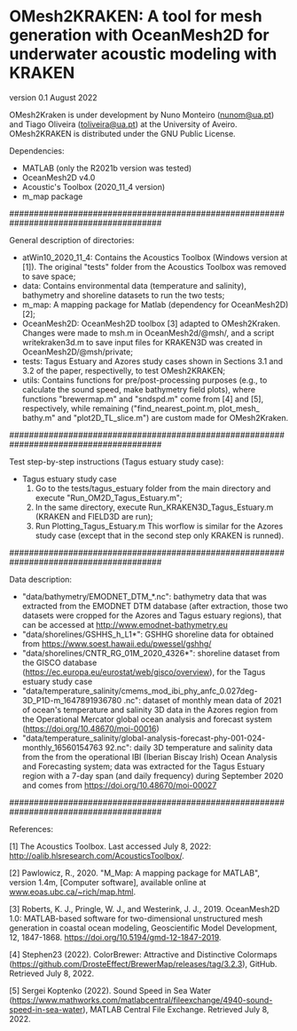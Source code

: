# OMesh2KRAKEN: A tool for mesh generation with OceanMesh2D for underwater acoustic modeling with KRAKEN

version 0.1 August 2022

OMesh2Kraken is under development by Nuno Monteiro (nunom@ua.pt) and Tiago Oliveira (toliveira@ua.pt) at the University of Aveiro. OMesh2KRAKEN is distributed under the GNU Public License.

Dependencies:
 * MATLAB (only the R2021b version was tested)
 * OceanMesh2D v4.0
 * Acoustic's Toolbox (2020_11_4 version)
 * m_map package

#######################################################################################

General description of directories:
 * atWin10_2020_11_4: Contains the Acoustics Toolbox (Windows version at [1]). The 
original "tests" folder from the Acoustics Toolbox was removed to save space;
 * data: Contains environmental data (temperature and salinity), bathymetry and 
shoreline datasets to run the two tests;
 * m_map: A mapping package for Matlab (dependency for OceanMesh2D) [2];
 * OceanMesh2D: OceanMesh2D toolbox [3] adapted to OMesh2Kraken. Changes were 
made to msh.m in OceanMesh2d/@msh/, and a script writekraken3d.m to save input files
for KRAKEN3D was created in OceanMesh2D/@msh/private;
 * tests: Tagus Estuary and Azores study cases shown in Sections 3.1 and 3.2 of the
paper, respectivelly, to test OMesh2KRAKEN;
 * utils: Contains functions for pre/post-processing purposes (e.g., to calculate the 
sound speed, make bathymetry field plots), where functions "brewermap.m" and "sndspd.m"
come from [4] and [5], respectively, while remaining ("find_nearest_point.m, plot_mesh_
bathy.m" and "plot2D_TL_slice.m") are custom made for OMesh2Kraken.

#######################################################################################

Test step-by-step instructions (Tagus estuary study case):
 * Tagus estuary study case
    1) Go to the tests/tagus_estuary folder from the main directory and execute 
  "Run_OM2D_Tagus_Estuary.m";
    2) In the same directory, execute Run_KRAKEN3D_Tagus_Estuary.m (KRAKEN and FIELD3D
are run);
    3) Run Plotting_Tagus_Estuary.m 
This worflow is similar for the Azores study case (except that in the second step only
KRAKEN is runned).

#######################################################################################

Data description:
 * "data/bathymetry/EMODNET_DTM_*.nc": bathymetry data that was extracted from the 
EMODNET DTM database (after extraction, those two datasets were cropped for the Azores 
and Tagus estuary regions), that can be accessed at http://www.emodnet-bathymetry.eu
 * "data/shorelines/GSHHS_h_L1*": GSHHG shoreline data for obtained from 
https://www.soest.hawaii.edu/pwessel/gshhg/
 * "data/shorelines/CNTR_RG_01M_2020_4326*": shoreline dataset from the GISCO database
(https://ec.europa.eu/eurostat/web/gisco/overview), for the Tagus estuary study case
 * "data/temperature_salinity/cmems_mod_ibi_phy_anfc_0.027deg-3D_P1D-m_1647891936780
.nc": dataset of monthly mean data of 2021 of ocean's temperature and salinity 3D data 
in the Azores region from the Operational Mercator global ocean analysis and forecast 
system (https://doi.org/10.48670/moi-00016)
 * "data/temperature_salinity/global-analysis-forecast-phy-001-024-monthly_16560154763
92.nc": daily 3D temperature and salinity data from the from the operational IBI 
(Iberian Biscay Irish) Ocean Analysis and Forecasting system; data was extracted for 
the Tagus Estuary region with a 7-day span (and daily frequency) during September 2020 
and comes from https://doi.org/10.48670/moi-00027

#######################################################################################

References:

[1] The Acoustics Toolbox. Last accessed July 8, 2022: http://oalib.hlsresearch.com/AcousticsToolbox/.

[2] Pawlowicz, R., 2020. "M_Map: A mapping package for MATLAB", version 1.4m, [Computer software], available online at www.eoas.ubc.ca/~rich/map.html.

[3] Roberts, K. J., Pringle, W. J., and Westerink, J. J., 2019. OceanMesh2D 1.0: MATLAB-based software for two-dimensional unstructured mesh generation in coastal ocean modeling, Geoscientific Model Development, 12, 1847-1868. https://doi.org/10.5194/gmd-12-1847-2019.

[4] Stephen23 (2022). ColorBrewer: Attractive and Distinctive Colormaps (https://github.com/DrosteEffect/BrewerMap/releases/tag/3.2.3), GitHub. Retrieved July 8, 2022.

[5] Sergei Koptenko (2022). Sound Speed in Sea Water (https://www.mathworks.com/matlabcentral/fileexchange/4940-sound-speed-in-sea-water), MATLAB Central File Exchange. Retrieved July 8, 2022.
